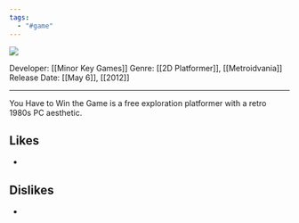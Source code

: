 ```yaml
---
tags:
  - "#game"
---
```

<img src="https://cdn2.steamgriddb.com/thumb/6fab2d346443b9baafa40cc15d5cc5f9.jpg">

Developer: [[Minor Key Games]]
Genre: [[2D Platformer]], [[Metroidvania]]
Release Date: [[May 6]], [[2012]]

----

You Have to Win the Game is a free exploration platformer with a retro 1980s PC aesthetic.

## Likes
* 

## Dislikes
* 
  
